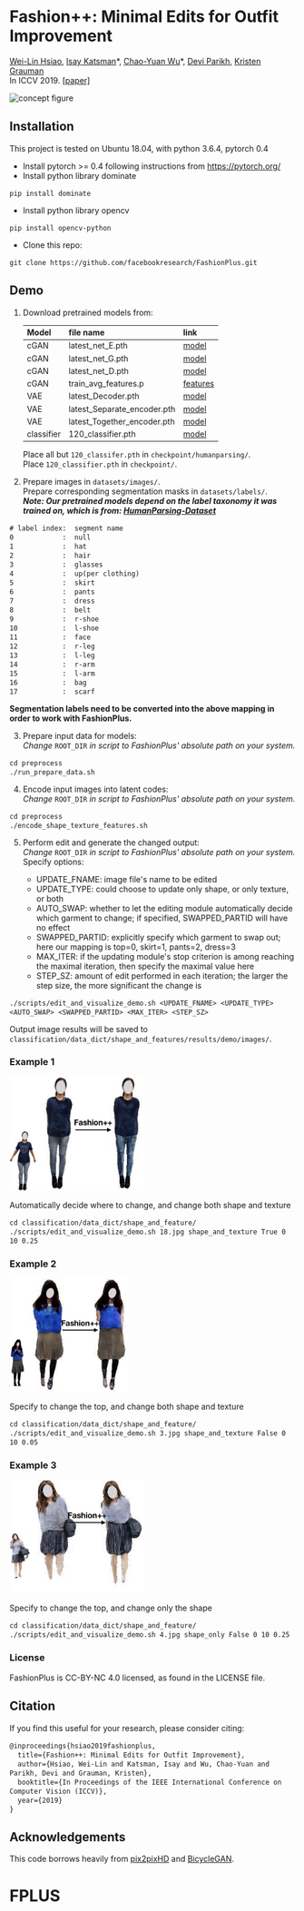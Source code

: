 # Fashion++: Minimal Edits for Outfit Improvement
[Wei-Lin Hsiao](http://www.cs.utexas.edu/~kimhsiao/),
[Isay Katsman](https://vision.cornell.edu/se3/people/isay-katsman/)\*,
[Chao-Yuan Wu](https://www.cs.utexas.edu/~cywu/)\*,
[Devi Parikh](https://www.cc.gatech.edu/~parikh/),
[Kristen Grauman](http://www.cs.utexas.edu/~grauman/)<br/>
In ICCV 2019.  [[paper]](https://arxiv.org/abs/1904.09261)

![concept figure](figures/demo_high_res.gif)

## Installation
This project is tested on Ubuntu 18.04, with python 3.6.4, pytorch 0.4
* Install pytorch >= 0.4 following instructions from https://pytorch.org/
* Install python library dominate
```
pip install dominate
```
* Install python library opencv
```
pip install opencv-python
```
* Clone this repo:
```
git clone https://github.com/facebookresearch/FashionPlus.git
```
## Demo
1. Download pretrained models from:

   | Model | file name   |                           link                                |
   |-------|-------------|---------------------------------------------------------------|
   | cGAN  | latest_net_E.pth|[model](https://dl.fbaipublicfiles.com/FashionPlus/generators/latest_net_E.pth)|
   | cGAN  | latest_net_G.pth|[model](https://dl.fbaipublicfiles.com/FashionPlus/generators/latest_net_G.pth)|
   | cGAN  | latest_net_D.pth|[model](https://dl.fbaipublicfiles.com/FashionPlus/generators/latest_net_D.pth)|
   | cGAN  | train_avg_features.p|[features](https://dl.fbaipublicfiles.com/FashionPlus/generators/train_avg_features.p)|
   | VAE   | latest_Decoder.pth|[model](https://dl.fbaipublicfiles.com/FashionPlus/VAE/latest_Decoder.pth)|
   | VAE   | latest_Separate_encoder.pth|[model](https://dl.fbaipublicfiles.com/FashionPlus/VAE/latest_Separate_encoder.pth)|
   | VAE   | latest_Together_encoder.pth|[model](https://dl.fbaipublicfiles.com/FashionPlus/VAE/latest_Together_encoder.pth)|
   | classifier | 120_classifier.pth|[model](https://dl.fbaipublicfiles.com/FashionPlus/classifier/120_classifier.pth)|

   Place all but `120_classifer.pth` in `checkpoint/humanparsing/`.\
   Place `120_classifier.pth` in `checkpoint/`.

2. Prepare images in `datasets/images/`.\
   Prepare corresponding segmentation masks in `datasets/labels/`.\
   **_Note: Our pretrained models depend on the label taxonomy it was trained on, which is from: [HumanParsing-Dataset](https://github.com/lemondan/HumanParsing-Dataset)_**

```
# label index:  segment name
0            :  null
1            :  hat
2            :  hair
3            :  glasses
4            :  up(per clothing)
5            :  skirt
6            :  pants
7            :  dress
8            :  belt
9            :  r-shoe
10           :  l-shoe
11           :  face
12           :  r-leg
13           :  l-leg
14           :  r-arm
15           :  l-arm
16           :  bag
17           :  scarf
```
   **Segmentation labels need to be converted into the above mapping in order to work with FashionPlus.**

3. Prepare input data for models:\
   _Change_ `ROOT_DIR` _in script to FashionPlus' absolute path on your system._
```
cd preprocess
./run_prepare_data.sh
```

4. Encode input images into latent codes:\
   _Change_ `ROOT_DIR` _in script to FashionPlus' absolute path on your system._
```
cd preprocess
./encode_shape_texture_features.sh
```
5. Perform edit and generate the changed output:\
   _Change_ `ROOT_DIR` _in script to FashionPlus' absolute path on your system._\
   Specify options:

   * UPDATE_FNAME: image file's name to be edited
   * UPDATE_TYPE: could choose to update only shape, or only texture, or both
   * AUTO_SWAP: whether to let the editing module automatically decide which garment to change; if specified, SWAPPED_PARTID will have no effect
   * SWAPPED_PARTID: explicitly specify which garment to swap out; here our mapping is top=0, skirt=1, pants=2, dress=3
   * MAX_ITER: if the updating module's stop criterion is among reaching the maximal iteration, then specify the maximal value here
   * STEP_SZ: amount of edit performed in each iteration; the larger the step size, the more significant the change is
```
./scripts/edit_and_visualize_demo.sh <UPDATE_FNAME> <UPDATE_TYPE> <AUTO_SWAP> <SWAPPED_PARTID> <MAX_ITER> <STEP_SZ>
```
   Output image results will be saved to `classification/data_dict/shape_and_features/results/demo/images/`.

### Example 1
<img src="figures/example1.jpg" height="200">

Automatically decide where to change, and change both shape and texture
```
cd classification/data_dict/shape_and_feature/
./scripts/edit_and_visualize_demo.sh 18.jpg shape_and_texture True 0 10 0.25
```
### Example 2
<img src="figures/example2.jpg" height="200">

Specify to change the top, and change both shape and texture
```
cd classification/data_dict/shape_and_feature/
./scripts/edit_and_visualize_demo.sh 3.jpg shape_and_texture False 0 10 0.05
```
### Example 3
<img src="figures/example3.jpg" height="200">

Specify to change the top, and change only the shape
```
cd classification/data_dict/shape_and_feature/
./scripts/edit_and_visualize_demo.sh 4.jpg shape_only False 0 10 0.25
```
### License
FashionPlus is CC-BY-NC 4.0 licensed, as found in the LICENSE file.

## Citation
If you find this useful for your research, please consider citing:
```
@inproceedings{hsiao2019fashionplus,
  title={Fashion++: Minimal Edits for Outfit Improvement},
  author={Hsiao, Wei-Lin and Katsman, Isay and Wu, Chao-Yuan and Parikh, Devi and Grauman, Kristen},
  booktitle={In Proceedings of the IEEE International Conference on Computer Vision (ICCV)},
  year={2019}
}
```

## Acknowledgements
This code borrows heavily from [pix2pixHD](https://github.com/NVIDIA/pix2pixHD) and [BicycleGAN](https://github.com/junyanz/BicycleGAN).
# FPLUS
